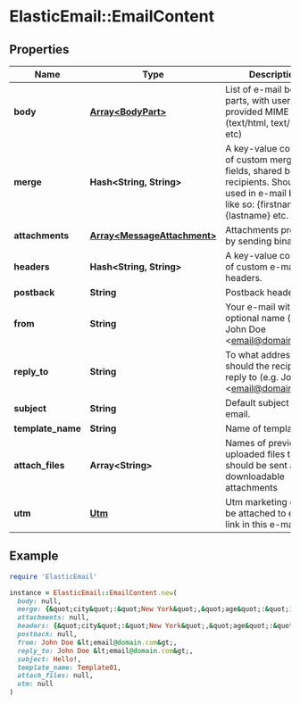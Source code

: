 # ElasticEmail::EmailContent

## Properties

| Name | Type | Description | Notes |
| ---- | ---- | ----------- | ----- |
| **body** | [**Array&lt;BodyPart&gt;**](BodyPart.md) | List of e-mail body parts, with user-provided MIME types (text/html, text/plain etc) | [optional] |
| **merge** | **Hash&lt;String, String&gt;** | A key-value collection of custom merge fields, shared between recipients. Should be used in e-mail body like so: {firstname}, {lastname} etc. | [optional] |
| **attachments** | [**Array&lt;MessageAttachment&gt;**](MessageAttachment.md) | Attachments provided by sending binary data | [optional] |
| **headers** | **Hash&lt;String, String&gt;** | A key-value collection of custom e-mail headers. | [optional] |
| **postback** | **String** | Postback header. | [optional] |
| **from** | **String** | Your e-mail with an optional name (e.g.: John Doe &lt;email@domain.com&gt;) | [optional] |
| **reply_to** | **String** | To what address should the recipients reply to (e.g. John Doe &lt;email@domain.com&gt;) | [optional] |
| **subject** | **String** | Default subject of email. | [optional] |
| **template_name** | **String** | Name of template. | [optional] |
| **attach_files** | **Array&lt;String&gt;** | Names of previously uploaded files that should be sent as downloadable attachments | [optional] |
| **utm** | [**Utm**](Utm.md) | Utm marketing data to be attached to every link in this e-mail. | [optional] |

## Example

```ruby
require 'ElasticEmail'

instance = ElasticEmail::EmailContent.new(
  body: null,
  merge: {&quot;city&quot;:&quot;New York&quot;,&quot;age&quot;:&quot;34&quot;},
  attachments: null,
  headers: {&quot;city&quot;:&quot;New York&quot;,&quot;age&quot;:&quot;34&quot;},
  postback: null,
  from: John Doe &lt;email@domain.com&gt;,
  reply_to: John Doe &lt;email@domain.com&gt;,
  subject: Hello!,
  template_name: Template01,
  attach_files: null,
  utm: null
)
```

